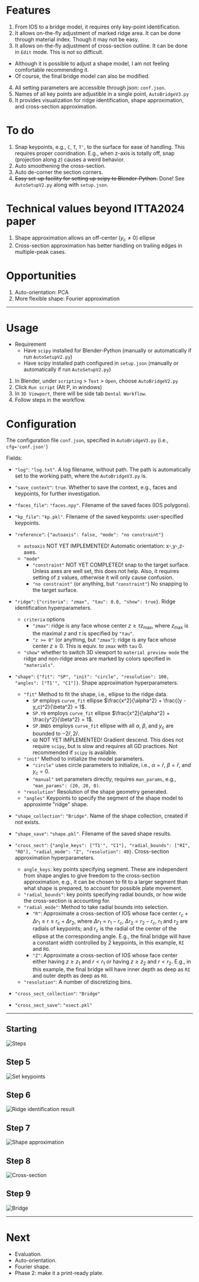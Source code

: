 # Features
1. From IOS to a bridge model, it requires only key-point identification.
2. It allows on-the-fly adjustment of marked ridge area.
   It can be done through material index. Though it may not be easy.
3. It allows on-the-fly adjustment of cross-section outline.
   It can be done in ```Edit``` mode. This is not so difficult.
* Although it is possible to adjust a shape model, I am not feeling comfortable recommending it.
* Of course, the final bridge model can also be modified.
4. All setting parameters are accessible through json: ```conf.json```.
5. Names of all key points are adjustible in a single point, ```AutoBridgeV3.py```
6. It provides visualization for ridge identification, shape approximation, and cross-section approximation.

# To do
1. Snap keypoints, e.g., ```C```, ```T```, ```T'```, to the surface for ease of handling.
   This requires proper cooridnation. E.g., when z-axis is totally off, snap (projection along z) causes a weird behavior.
2. Auto smoothening the cross-section.
3. Auto de-corner the section corners.
4. ~~Easy set-up facility for setting up scipy to Blender-Python.~~ Done! See ```AutoSetupV2.py``` along with ```setup.json```.

# Technical values beyond ITTA2024 paper

1. Shape approximation allows an off-center ($y_c \neq 0$) ellipse
2. Cross-section approximation has better handling on trailing edges in multiple-peak cases.

# Opportunities

1. Auto-orientation: PCA 
2. More flexible shape: Fourier approximation

---

# Usage
* Requirement
  * Have ```scipy``` installed for Blender-Python (manually or automatically if run ```AutoSetupV2.py```)
  * Have scipy installed path configured in ```setup.json``` (manually or automatically if run ```AutoSetupV2.py```)
  
1. In Blender, under ```scripting``` > ```Text``` > ```Open```, choose ```AutoBridgeV2.py```
2. Click ```Run script``` (Alt P, in windows)
3. In ```3D Viewport```, there will be side tab ```Dental Workflow```.
4. Follow steps in the workflow. 

# Configuration

The configuration file ```conf.json```, specified in ```AutoBridgeV3.py``` (i.e., ```cfg='conf.json'```)

Fields:
* ```"log"```: ```"log.txt"```. A log filename, without path. The path is automatically set to the working path, where the ```AutoBridgeV3.py``` is.
* ```"save_context"```: ```true```. Whether to save the context, e.g., faces and keypoints, for further investigation.
* ```"faces_file"```: ```"faces.npy"```. Filename of the saved faces (IOS polygons).
* ```"kp_file"```: ```"kp.pkl"```. Filename of the saved keypoints: user-specified keypoints.
* ```"reference"```: ```{"autoaxis": false, "mode": "no constraint"}```
  * ```autoaxis``` NOT YET IMPLEMENTED! Automatic orientation: x-,y-,z-axes.
  * ```"mode"```
    * ```"constraint"``` NOT YET COMPLETED! snap to the target surface. Unless axes are well set, this does not help. Also, it requires setting of z values, otherwise it will only cause confusion.
    * ```"no constraint"``` (or anything, but ```"constraint"```) No snapping to the target surface.
* ```"ridge"```: ```{"criteria": "zmax", "tau": 0.0, "show": true}```. Ridge identification hyperparameters.
  * ```criteria``` options
    * ```"zmax"```: ridge is any face whose center $z \geq \tau z_\max$,
      where $z_\max$ is the maximal $z$ and $\tau$ is specified by ```"tau"```.
    * ```"z >= 0"``` (or anything, but ```"zmax"```): ridge is any face whose center $z \geq 0$. This is equiv. to ```zmax``` with ```tau``` 0.
  * ```"show"``` whether to switch 3D viewport to ```material preview mode``` the ridge and non-ridge areas are marked by colors specified in ```"materials"```.
* ```"shape"```: ```{"fit": "SP", "init": "circle", "resolution": 100, "angles": ["T1'", "C1"]}```. Shape approximation hyperparameters.
  * ```"fit"``` Method to fit the shape, i.e., ellipse to the ridge data.
    * ```SP``` employs ```curve_fit``` ellipse $\frac{x^2}{\alpha^2} + \frac{(y - y_c)^2}{\beta^2} = 1$.
    * ```SP.Y0``` employs ```curve_fit``` ellipse $\frac{x^2}{\alpha^2} + \frac{y^2}{\beta^2} = 1$.
    * ```SP.BNDS``` employs ```curve_fit``` ellipse with all $\alpha$, $\beta$, and $y_c$ are bounded to $-2 \bar{r}, 2 \bar{r}$.
    * ```GD``` NOT YET IMPLEMENTED! Gradient descend. This does not require ```scipy```, but is slow and requires all GD practices. Not recommended if ```scipy``` is available.
  * ```"init"``` Method to initialize the model parameters.
    * ```"circle"``` uses circle parameters to initialize, i.e., $\alpha = \bar{r}$, $\beta = \bar{r}$, and $y_c = 0$.
    * ```"manual"``` set parameters directly, requires ```man_params```, e.g., ```"man_params": (20, 20, 0)```.
  * ```"resolution"``` Resolution of the shape geometry generated.
  * ```"angles"``` Keypoints to specify the segment of the shape model to approximte "ridge" shape.
* ```"shape_collection"```: ```"Bridge"```. Name of the shape collection, created if not exists.
* ```"shape_save"```: ```"shape.pkl"```. Filename of the saved shape results.
* ```"cross_sect"```: ```{"angle_keys": ["T1'", "C1"], "radial_bounds": ["RI", "RO"], "radial_mode": "Z", "resolution": 40}```. Cross-section approximation hyperparameters.
  * ```angle_keys```: key points specifying segment. These are independent from shape angles to give freedom to the cross-section approximation, e.g., it can be chosen to fit to a larger segment than what shape is prepared, to account for possible plate movement.
  * ```"radial_bounds"```:  key points specifying radial bounds, or how wide the cross-section is accounting for.
  * ```"radial_mode"```: Method to take radial bounds into selection.
    * ```"R"```: Approximate a cross-section of IOS whose face center $r_c + \Delta r_1 \leq r \leq r_c + \Delta r_2$,
      where $\Delta r_1 = r_1 - r_c$, $\Delta r_2 = r_2 - r_c$, $r_1$ and $r_2$ are radials of keypoints; and $r_c$ is the radial of the center of the ellipse at the corresponding angle.
      E.g., the final bridge will have a constant width controlled by 2 keypoints, in this example, ```RI``` and ```RO```.
    * ```"Z"```: Approximate a cross-section of IOS whose face center either having $z \geq z_1$ and $r < r_1$ or having $z \geq z_2$ and $r < r_2$.
      E.g., in this example, the final bridge will have inner depth as deep as ```RI``` and outer depth as deep as ```RO```.
  * ```"resolution"```: A number of discretizing bins.
      
* ```"cross_sect_collection"```: ```"Bridge"```
* ```"cross_sect_save"```: ```"xsect.pkl"```

---

## Starting
![Steps](https://github.com/tatpongkatanyukul/iDNAM/blob/main/Phase1/Steps.png)

## Step 5
![Set keypoints](https://github.com/tatpongkatanyukul/iDNAM/blob/main/Phase1/IOS.png)

## Step 6
![Ridge identification result](https://github.com/tatpongkatanyukul/iDNAM/blob/main/Phase1/IdenRidge.png)

## Step 7
![Shape approximation](https://github.com/tatpongkatanyukul/iDNAM/blob/main/Phase1/ApproxShape.png)

## Step 8
![Cross-section](https://github.com/tatpongkatanyukul/iDNAM/blob/main/Phase1/ApproxCrossSection.png)

## Step 9
![Bridge](https://github.com/tatpongkatanyukul/iDNAM/blob/main/Phase1/Bridge.png)


---

# Next
* Evaluation.
* Auto-orientation.
* Fourier shape.
* Phase 2: make it a print-ready plate.
